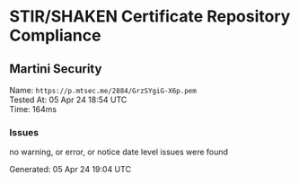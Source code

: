 # STIR/SHAKEN Certificate Repository Compliance

## Martini Security

Name: `https://p.mtsec.me/2884/GrzSYgiG-X6p.pem`\
Tested At: 05 Apr 24 18:54 UTC\
Time: 164ms

### Issues

no warning, or error, or notice date level issues were found

Generated: 05 Apr 24 19:04 UTC
